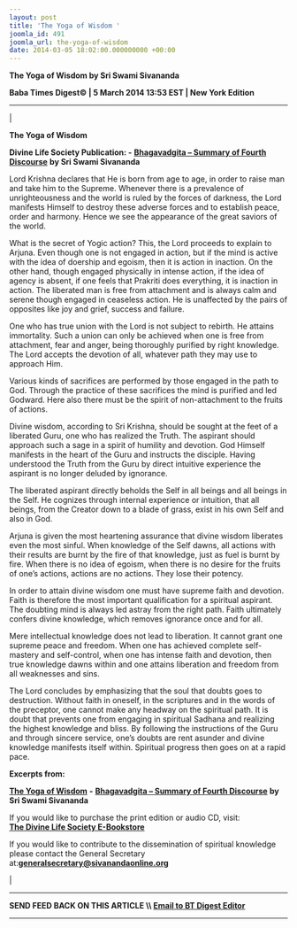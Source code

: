 ```yaml
---
layout: post
title: 'The Yoga of Wisdom '
joomla_id: 491
joomla_url: the-yoga-of-wisdom
date: 2014-03-05 18:02:00.000000000 +00:00
---
```

 **The Yoga of Wisdom by Sri Swami Sivananda**

**Baba Times Digest© | 5 March 2014 13:53 EST | New York Edition**

* * *

| 

**The Yoga of Wisdom**

**Divine Life Society Publication: -** [**Bhagavadgita – Summary of Fourth Discourse**](http://www.dlshq.org/download/bgita.htm#_VPID_13) **by Sri Swami Sivananda**

Lord Krishna declares that He is born from age to age, in order to raise man and take him to the Supreme. Whenever there is a prevalence of unrighteousness and the world is ruled by the forces of darkness, the Lord manifests Himself to destroy these adverse forces and to establish peace, order and harmony. Hence we see the appearance of the great saviors of the world.

What is the secret of Yogic action? This, the Lord proceeds to explain to Arjuna. Even though one is not engaged in action, but if the mind is active with the idea of doership and egoism, then it is action in inaction. On the other hand, though engaged physically in intense action, if the idea of agency is absent, if one feels that Prakriti does everything, it is inaction in action. The liberated man is free from attachment and is always calm and serene though engaged in ceaseless action. He is unaffected by the pairs of opposites like joy and grief, success and failure.

One who has true union with the Lord is not subject to rebirth. He attains immortality. Such a union can only be achieved when one is free from attachment, fear and anger, being thoroughly purified by right knowledge. The Lord accepts the devotion of all, whatever path they may use to approach Him.

Various kinds of sacrifices are performed by those engaged in the path to God. Through the practice of these sacrifices the mind is purified and led Godward. Here also there must be the spirit of non-attachment to the fruits of actions.

Divine wisdom, according to Sri Krishna, should be sought at the feet of a liberated Guru, one who has realized the Truth. The aspirant should approach such a sage in a spirit of humility and devotion. God Himself manifests in the heart of the Guru and instructs the disciple. Having understood the Truth from the Guru by direct intuitive experience the aspirant is no longer deluded by ignorance.

The liberated aspirant directly beholds the Self in all beings and all beings in the Self. He cognizes through internal experience or intuition, that all beings, from the Creator down to a blade of grass, exist in his own Self and also in God.

Arjuna is given the most heartening assurance that divine wisdom liberates even the most sinful. When knowledge of the Self dawns, all actions with their results are burnt by the fire of that knowledge, just as fuel is burnt by fire. When there is no idea of egoism, when there is no desire for the fruits of one’s actions, actions are no actions. They lose their potency.

In order to attain divine wisdom one must have supreme faith and devotion. Faith is therefore the most important qualification for a spiritual aspirant. The doubting mind is always led astray from the right path. Faith ultimately confers divine knowledge, which removes ignorance once and for all.

Mere intellectual knowledge does not lead to liberation. It cannot grant one supreme peace and freedom. When one has achieved complete self-mastery and self-control, when one has intense faith and devotion, then true knowledge dawns within and one attains liberation and freedom from all weaknesses and sins.

The Lord concludes by emphasizing that the soul that doubts goes to destruction. Without faith in oneself, in the scriptures and in the words of the preceptor, one cannot make any headway on the spiritual path. It is doubt that prevents one from engaging in spiritual Sadhana and realizing the highest knowledge and bliss. By following the instructions of the Guru and through sincere service, one’s doubts are rent asunder and divine knowledge manifests itself within. Spiritual progress then goes on at a rapid pace.

**Excerpts from:**

[**The Yoga of Wisdom**](http://www.dlshq.org/download/bgita.htm#_VPID_13) **-** [**Bhagavadgita – Summary of Fourth Discourse**](http://www.dlshq.org/download/bgita.htm#_VPID_12) **by Sri Swami Sivananda**

  

If you would like to purchase the print edition or audio CD, visit:   
 **[The Divine Life Society E-Bookstore](http://www.dlshq.org/cgi-bin/store/commerce.cgi?category=krishnananda&cart_id=1394930528.401)**

If you would like to contribute to the dissemination of spiritual knowledge please contact the General Secretary at:**[](mailto:generalsecretary@sivanandaonline.org)[generalsecretary@sivanandaonline.org](mailto:generalsecretary@sivanandaonline.org)**



 |



* * *

**SEND FEED BACK ON THIS ARTICLE \\\ [Email to BT Digest Editor](mailto:thebabatimes@gmail.com)**

* * *



